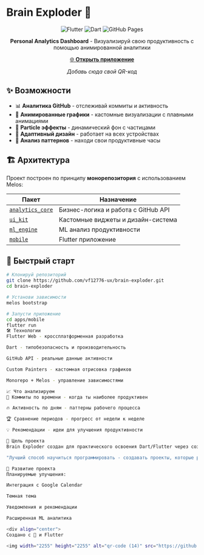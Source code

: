# Brain Exploder 🚀

<div align="center">

![Flutter](https://img.shields.io/badge/Flutter-02569B?style=for-the-badge&logo=flutter&logoColor=white)
![Dart](https://img.shields.io/badge/Dart-0175C2?style=for-the-badge&logo=dart&logoColor=white)
![GitHub Pages](https://img.shields.io/badge/GitHub%20Pages-222222?style=for-the-badge&logo=github&logoColor=white)

**Personal Analytics Dashboard** - Визуализируй свою продуктивность с помощью анимированной аналитики

[🌐 **Открыть приложение**](https://vf12776-ux.github.io/brain-exploder/)

*Добавь сюда свой QR-код*

</div>

## ✨ Возможности

- 📊 **Аналитика GitHub** - отслеживай коммиты и активность
- 🎨 **Анимированные графики** - кастомные визуализации с плавными анимациями
- 🌟 **Particle эффекты** - динамический фон с частицами
- 📱 **Адаптивный дизайн** - работает на всех устройствах
- 🧠 **Анализ паттернов** - находи свои продуктивные часы

## 🏗 Архитектура

Проект построен по принципу **монорепозитория** с использованием Melos:

| Пакет | Назначение |
|-------|------------|
| [`analytics_core`](/packages/analytics_core) | Бизнес-логика и работа с GitHub API |
| [`ui_kit`](/packages/ui_kit) | Кастомные виджеты и дизайн-система |
| [`ml_engine`](/packages/ml_engine) | ML анализ продуктивности |
| [`mobile`](/apps/mobile) | Flutter приложение |

## 🚀 Быстрый старт

```bash
# Клонируй репозиторий
git clone https://github.com/vf12776-ux/brain-exploder.git
cd brain-exploder

# Установи зависимости
melos bootstrap

# Запусти приложение
cd apps/mobile
flutter run
🛠 Технологии
Flutter Web - кроссплатформенная разработка

Dart - типобезопасность и производительность

GitHub API - реальные данные активности

Custom Painters - кастомная отрисовка графиков

Monorepo + Melos - управление зависимостями

📈 Что анализируем
📅 Коммиты по времени - когда ты наиболее продуктивен

🔥 Активность по дням - паттерны рабочего процесса

🏆 Сравнение периодов - прогресс от недели к неделе

💡 Рекомендации - идеи для улучшения продуктивности

🎯 Цель проекта
Brain Exploder создан для практического освоения Dart/Flutter через создание полезного инструмента для самоанализа разработчика.

"Лучший способ научиться программировать - создавать проекты, которые решают реальные проблемы"

🤝 Развитие проекта
Планируемые улучшения:

Интеграция с Google Calendar

Темная тема

Уведомления и рекомендации

Расширенная ML аналитика

<div align="center">
Создано с 💙 и Flutter

<img width="2255" height="2255" alt="qr-code (14)" src="https://github.com/user-attachments/assets/2a4ddeb5-e88c-4488-b300-b68364f358bc" />
